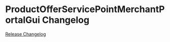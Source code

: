 # ProductOfferServicePointMerchantPortalGui Changelog

[Release Changelog](https://github.com/spryker/product-offer-service-point-merchant-portal-gui/releases)
